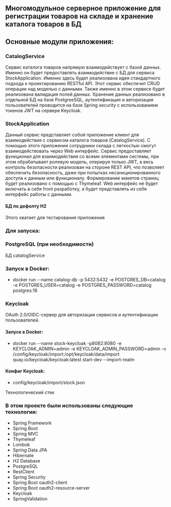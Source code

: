 ## Многомодульное серверное приложение для регистрации товаров на складе и хранение каталога товаров в БД

## Основные модули приложения:
### CatalogService
Сервис каталога товаров напрямую взаимодействует с базой данных. Именно он будет предоставлять взаимодействие с БД для сервиса StockApplication. Именно здесь будет реализована идея стандартного подхода к проектированию RESTful API. Этот сервис обеспечит CRUD операции над моделью с данными. Также именно в этом сервисе будет реализована валидация полей данных.
Хранение данных реализовано в отдельной БД на базе PostgreeSQL, аутентификация и авторизация пользователей проводится на базе Spring security с использованием токенов JWT на сервере Keycloak.

### StockApplication
Данный сервис представляет собой приложение клиент для взаимодействия с сервисом каталога товаров (CatalogService). С помощью этого приложения сотрудники склада с легкостью смогут взаимодействовать через Web интерфейс.
Сервис предоставляет функционал для взаимодействия со всеми элементами системы, при этом обрабатывает ролевую модель, оперируя только JWT, а весь контроль безопасности реализован на стороне REST API, что позволяет обеспечить безопасность, даже при попытках несанкционированного доступа к данным или функционалу.
Формирование макетов страниц будет реализовано с помощью с Thymeleaf. Web интерфейс не будет включать в себя front разработку, а будет представлять из себя интерфейс работы с данными.



#### БД по дефолту H2
Этого хватает для тестирования приложения

### Для запуска:
### PostgreSQL (при необходимости)
БД catalogService

### Запуск в Docker:
* docker run --name catalog-db -p 5432:5432 -e POSTGRES_DB=catalog -e POSTGRES_USER=catalog -e POSTGRES_PASSWORD=catalog postgres:16

### Keycloak
OAuth 2.0/OIDC-сервер для авторизации сервисов и аутентификации пользователей.

#### Запуск в Docker:
* docker run --name stock-keycloak -p8082:8080 -e KEYCLOAK_ADMIN=admin -e KEYCLOAK_ADMIN_PASSWORD=admin -v /config/keycloak/import:/opt/keycloak/data/import quay.io/keycloak/keycloak:latest start-dev --import-realm
#### Конфиг Keycloak: 
* config/keycloak/import/stock.json

Технологический стек
### В этом проекте были использованы следующие технологии:
* Spring Framework
* Spring Boot
* Spring MVC
* Thymeleaf
* Lombok
* Spring Data JPA
* Hibernate
* H2 Database 
* PostgreSQL
* RestClient
* Spring Security
* Spring Boot oauth2-client
* Spring Boot oauth2-resource-server
* Keycloak
* SpringValidation
